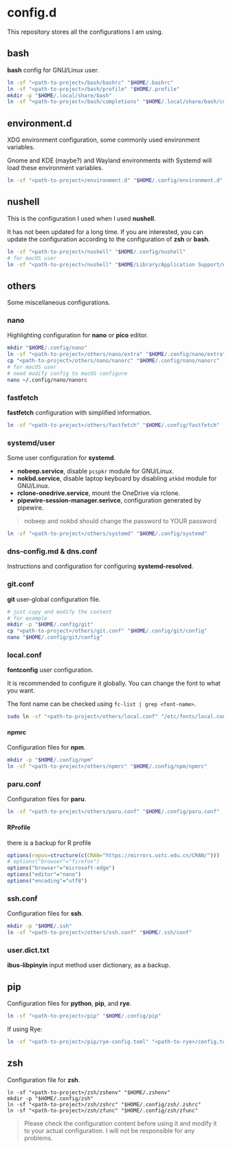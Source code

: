 # config.d

This repository stores all the configurations I am using.

## bash

**bash** config for GNU/Linux user.

```bash
ln -sf "<path-to-project>/bash/bashrc" "$HOME/.bashrc"
ln -sf "<path-to-project>/bash/profile" "$HOME/.profile"
mkdir -p "$HOME/.local/share/bash"
ln -sf "<path-to-project>/bash/completions" "$HOME/.local/share/bash/completions"
```

## environment.d

XDG environment configuration, some commonly used environment variables.

Gnome and KDE (maybe?) and Wayland environments with Systemd will load these environment variables.

```bash
ln -sf "<path-to-project>/environment.d" "$HOME/.config/environment.d"
```

## nushell

This is the configuration I used when I used **nushell**.

It has not been updated for a long time.
If you are interested, you can update the configuration
according to the configuration of **zsh** or **bash**.

```bash
ln -sf "<path-to-project>/nushell" "$HOME/.config/nushell"
# for macOS user
ln -sf "<path-to-project>/nushell" "$HOME/Library/Application Support/nushell"
```

## others

Some miscellaneous configurations.

### nano

Highlighting configuration for **nano** or **pico** editor.

```bash
mkdir "$HOME/.config/nano"
ln -sf "<path-to-project>/others/nano/extra" "$HOME/.config/nano/extra"
cp "<path-to-project>/others/nano/nanorc" "$HOME/.config/nano/nanorc"
# for macOS user
# need modify config to macOS configure
nano ~/.config/nano/nanorc
```

### fastfetch

**fastfetch** configuration with simplified information.

```bash
ln -sf "<path-to-project>/others/fastfetch" "$HOME/.config/fastfetch"
```

### systemd/user

Some user configuration for **systemd**.

- **nobeep.service**, disable `pcspkr` module for GNU/Linux.
- **nokbd.service**, disable laptop keyboard by disabling `atkbd` module for GNU/Linux.
- **rclone-onedrive.service**, mount the OneDrive via rclone.
- **pipewire-session-manager.serivce**, configuration generated by pipewire.

> nobeep and nokbd should change the password to YOUR password

```bash
ln -sf "<path-to-project>/others/systemd" "$HOME/.config/systemd"
```

### dns-config.md & dns.conf

Instructions and configuration for configuring **systemd-resolved**.

### git.conf

**git** user-global configuration file.

```bash
# just copy and modify the content
# for example
mkdir -p "$HOME/.config/git"
cp "<path-to-project>/others/git.conf" "$HOME/.config/git/config"
nano "$HOME/.config/git/config"
```

### local.conf

**fontconfig** user configuration.

It is recommended to configure it globally.
You can change the font to what you want.

The font name can be checked using `fc-list | grep <font-name>`.

```bash
sudo ln -sf "<path-to-project>/others/local.conf" "/etc/fonts/local.conf"
```

#### npmrc

Configuration files for **npm**.

```bash
mkdir -p "$HOME/.config/npm"
ln -sf "<path-to-project>/others/npmrc" "$HOME/.config/npm/npmrc"
```

### paru.conf

Configuration files for **paru**.

```bash
ln -sf "<path-to-project>/others/paru.conf" "$HOME/.config/paru.conf"
```

#### RProfile

there is a backup for R profile

```r
options(repos=structure(c(CRAN="https://mirrors.ustc.edu.cn/CRAN/")))
# options("browser"="firefox")
options("browser"="microsoft-edge")
options("editor"="nano")
options("encoding"="utf8")
```

### ssh.conf

Configuration files for **ssh**.

```bash
mkdir -p "$HOME/.ssh"
ln -sf "<path-to-project>/others/ssh.conf" "$HOME/.ssh/conf"
```

### user.dict.txt

**ibus-libpinyin** input method user dictionary, as a backup.

## pip

Configuration files for **python**, **pip**, and **rye**.

```bash
ln -sf "<path-to-project>/pip" "$HOME/.config/pip"
```

If using Rye:

```bash
ln -sf "<path-to-project>/pip/rye-config.toml" "<path-to-rye>/config.toml"
```

## zsh

Configuration file for **zsh**.

```shell
ln -sf "<path-to-project>/zsh/zshenv" "$HOME/.zshenv"
mkdir -p "$HOME/.config/zsh"
ln -sf "<path-to-project>/zsh/zshrc" "$HOME/.config/zsh/.zshrc"
ln -sf "<path-to-project>/zsh/zfunc" "$HOME/.config/zsh/zfunc"
```

> Please check the configuration content before using it
> and modify it to your actual configuration.
> I will not be responsible for any problems.
